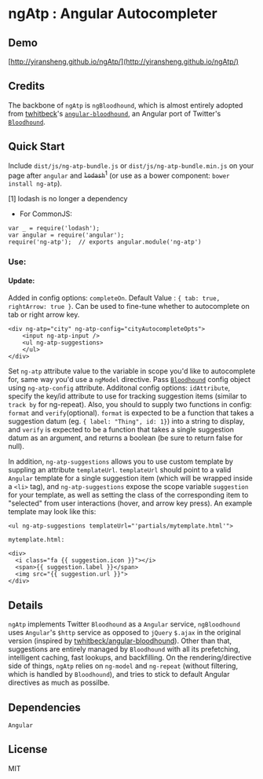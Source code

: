# ngAtp : Angular Autocompleter

## Demo
[http://yiransheng.github.io/ngAtp/](http://yiransheng.github.io/ngAtp/)

## Credits

The backbone of `ngAtp` is `ngBloodhound`, which is almost entirely adopted from [twhitbeck](https://www.github.com/twhitbeck)'s [`angular-bloodhound`](https://www.github.com/twhitbeck/angular-bloodhound), an Angular port of Twitter's [`Bloodhound`](https://github.com/twitter/typeahead.js/blob/master/doc/bloodhound.md). 

## Quick Start

Include `dist/js/ng-atp-bundle.js` or `dist/js/ng-atp-bundle.min.js` on your page after `angular` and ~~`lodash`~~<sup>1</sup> (or use as a bower component: `bower install ng-atp`). 

[1] lodash is no longer a dependency

* For CommonJS:
```
var _ = require('lodash');
var angular = require('angular');
require('ng-atp');  // exports angular.module('ng-atp')
```
### Use:

#### Update:

Added in config options: `completeOn`. Default Value : `{ tab: true, rightArrow: true }`. Can be used to fine-tune whether to autocomplete on tab or right arrow key.

```
<div ng-atp="city" ng-atp-config="cityAutocompleteOpts">
    <input ng-atp-input />
    <ul ng-atp-suggestions>
    </ul>
</div>
```
Set `ng-atp` attribute value to the variable in scope you'd like to autocomplete for, same way you'd use a `ngModel` directive. Pass [`Bloodhound`](https://github.com/twitter/typeahead.js/blob/master/doc/bloodhound.md) config object using `ng-atp-config` attribute. Additonal config options: `idAttribute`, specify the key/id attribute to use for tracking suggestion items (similar to `track by` for ng-repeat). Also, you should to supply two functions in config: `format` and `verify`(optional). `format` is expected to be a function that takes a suggestion datum (eg. `{ label: "Thing", id: 1}`) into a string to display, and `verify` is expected to be a function that takes a single suggestion datum as an argument, and returns a boolean (be sure to return false for null). 


In addition, `ng-atp-suggestions` allows you to use custom template by suppling an attribute `templateUrl`. `templateUrl` should point to a valid `Angular` template for a single suggestion item (which will be wrapped inside a `<li>` tag), and `ng-atp-suggestions` expose the scope variable `suggestion` for your template, as well as setting the class of the corresponding item to "selected" from user interactions (hover, and arrow key press). An example template may look like this:

```
<ul ng-atp-suggestions templateUrl="'partials/mytemplate.html'">
```


```
mytemplate.html:

<div>
  <i class="fa {{ suggestion.icon }}"></i>
  <span>{{ suggestion.label }}</span>
  <img src="{{ suggestion.url }}">
</div>
```

## Details

`ngAtp` implements Twitter `Bloodhound` as a `Angular` service, `ngBloodhound` uses `Angular`'s `$http` service as opposed to `jQuery` `$.ajax` in the original version (inspired by [twhitbeck/angular-bloodhound](https://www.github.com/twhitbeck/angular-bloodhound)). Other than that, suggestions are entirely managed by `Bloodhound` with all its prefetching, intelligent caching, fast lookups, and backfilling. On the rendering/directive side of things, `ngAtp` relies on `ng-model` and `ng-repeat` (without filtering, which is handled by `Bloodhound`), and tries to stick to default Angular directives as
much as possilbe. 

## Dependencies

`Angular`

## License 
MIT

